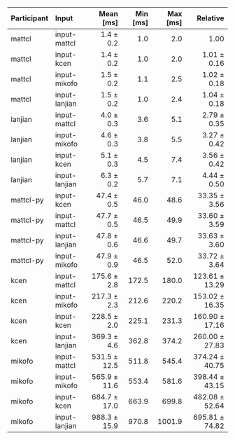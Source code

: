 | Participant | Input | Mean [ms] | Min [ms] | Max [ms] | Relative |
|:---|:---|---:|---:|---:|---:|
| mattcl | input-mattcl | 1.4 ± 0.2 | 1.0 | 2.0 | 1.00 |
| mattcl | input-kcen | 1.4 ± 0.2 | 1.0 | 2.0 | 1.01 ± 0.16 |
| mattcl | input-mikofo | 1.5 ± 0.2 | 1.1 | 2.5 | 1.02 ± 0.18 |
| mattcl | input-lanjian | 1.5 ± 0.2 | 1.0 | 2.4 | 1.04 ± 0.18 |
| lanjian | input-mattcl | 4.0 ± 0.3 | 3.6 | 5.1 | 2.79 ± 0.35 |
| lanjian | input-mikofo | 4.6 ± 0.3 | 3.8 | 5.5 | 3.27 ± 0.42 |
| lanjian | input-kcen | 5.1 ± 0.3 | 4.5 | 7.4 | 3.56 ± 0.42 |
| lanjian | input-lanjian | 6.3 ± 0.2 | 5.7 | 7.1 | 4.44 ± 0.50 |
| mattcl-py | input-kcen | 47.4 ± 0.5 | 46.0 | 48.6 | 33.35 ± 3.56 |
| mattcl-py | input-mattcl | 47.7 ± 0.5 | 46.5 | 49.9 | 33.60 ± 3.59 |
| mattcl-py | input-lanjian | 47.8 ± 0.6 | 46.6 | 49.7 | 33.63 ± 3.60 |
| mattcl-py | input-mikofo | 47.9 ± 0.9 | 46.5 | 52.0 | 33.72 ± 3.64 |
| kcen | input-mattcl | 175.6 ± 2.8 | 172.5 | 180.0 | 123.61 ± 13.29 |
| kcen | input-mikofo | 217.3 ± 2.3 | 212.6 | 220.2 | 153.02 ± 16.35 |
| kcen | input-kcen | 228.5 ± 2.0 | 225.1 | 231.3 | 160.90 ± 17.16 |
| kcen | input-lanjian | 369.3 ± 4.6 | 362.8 | 374.2 | 260.00 ± 27.83 |
| mikofo | input-mattcl | 531.5 ± 12.5 | 511.8 | 545.4 | 374.24 ± 40.75 |
| mikofo | input-mikofo | 565.9 ± 11.6 | 553.4 | 581.6 | 398.44 ± 43.15 |
| mikofo | input-kcen | 684.7 ± 17.0 | 663.9 | 699.8 | 482.08 ± 52.64 |
| mikofo | input-lanjian | 988.3 ± 15.9 | 970.8 | 1001.9 | 695.81 ± 74.82 |
